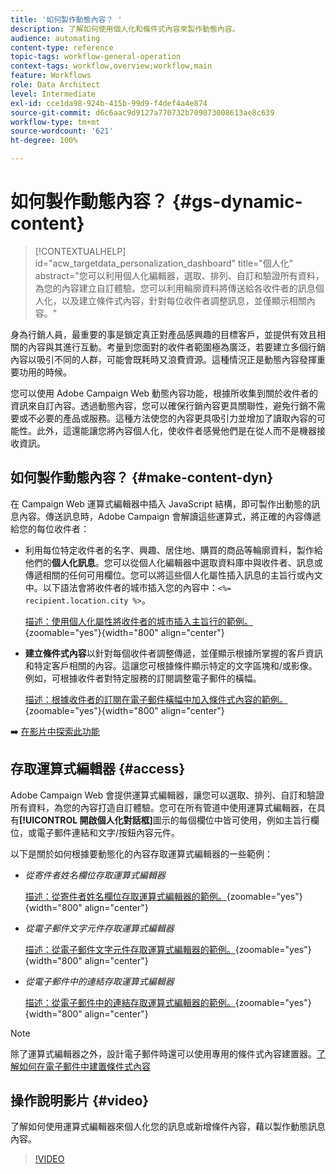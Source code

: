 ```yaml
---
title: '如何製作動態內容？ '
description: 了解如何使用個人化和條件式內容來製作動態內容。
audience: automating
content-type: reference
topic-tags: workflow-general-operation
context-tags: workflow,overview;workflow,main
feature: Workflows
role: Data Architect
level: Intermediate
exl-id: cce1da98-924b-415b-99d9-f4def4a4e874
source-git-commit: d6c6aac9d9127a770732b709873008613ae8c639
workflow-type: tm+mt
source-wordcount: '621'
ht-degree: 100%

---
```


# 如何製作動態內容？  {#gs-dynamic-content}

>[!CONTEXTUALHELP]
>id="acw_targetdata_personalization_dashboard"
>title="個人化"
>abstract="您可以利用個人化編輯器，選取、排列、自訂和驗證所有資料，為您的內容建立自訂體驗。您可以利用輪廓資料將傳送給各收件者的訊息個人化，以及建立條件式內容，針對每位收件者調整訊息，並僅顯示相關內容。"

身為行銷人員，最重要的事是鎖定真正對產品感興趣的目標客戶，並提供有效且相關的內容與其進行互動。考量到您面對的收件者範圍極為廣泛，若要建立多個行銷內容以吸引不同的人群，可能會既耗時又浪費資源。這種情況正是動態內容發揮重要功用的時候。

您可以使用 Adobe Campaign Web 動態內容功能，根據所收集到關於收件者的資訊來自訂內容。透過動態內容，您可以確保行銷內容更具關聯性，避免行銷不需要或不必要的產品或服務。這種方法使您的內容更具吸引力並增加了讀取內容的可能性。此外，這還能讓您將內容個人化，使收件者感覺他們是在從人而不是機器接收資訊。

## 如何製作動態內容？  {#make-content-dyn}

在 Campaign Web 運算式編輯器中插入 JavaScript 結構，即可製作出動態的訊息內容。傳送訊息時，Adobe Campaign 會解讀這些運算式，將正確的內容傳遞給您的每位收件者：

* 利用每位特定收件者的名字、興趣、居住地、購買的商品等輪廓資料，製作給他們的&#x200B;**個人化訊息**。您可以從個人化編輯器中選取資料庫中與收件者、訊息或傳遞相關的任何可用欄位。您可以將這些個人化屬性插入訊息的主旨行或內文中。以下語法會將收件者的城市插入您的內容中：`<%= recipient.location.city %>`。

  [描述：使用個人化屬性將收件者的城市插入主旨行的範例。](assets/perso-subject-line.png){zoomable="yes"}{width="800" align="center"}

* **建立條件式內容**&#x200B;以針對每個收件者調整傳遞，並僅顯示根據所掌握的客戶資訊和特定客戶相關的內容。這讓您可根據條件顯示特定的文字區塊和/或影像。例如，可根據收件者對特定服務的訂閱調整電子郵件的橫幅。

  [描述：根據收件者的訂閱在電子郵件橫幅中加入條件式內容的範例。](assets/condition-sample.png){zoomable="yes"}{width="800" align="center"}

➡️ [在影片中探索此功能](#video)

## 存取運算式編輯器 {#access}

Adobe Campaign Web 會提供運算式編輯器，讓您可以選取、排列、自訂和驗證所有資料，為您的內容打造自訂體驗。您可在所有管道中使用運算式編輯器，在具有&#x200B;**[!UICONTROL 開啟個人化對話框]**&#x200B;圖示的每個欄位中皆可使用，例如主旨行欄位，或電子郵件連結和文字/按鈕內容元件。

以下是關於如何根據要動態化的內容存取運算式編輯器的一些範例：

* *從寄件者姓名欄位存取運算式編輯器*

  [描述：從寄件者姓名欄位存取運算式編輯器的範例。](assets/expression-editor-access.png){zoomable="yes"}{width="800" align="center"}

* *從電子郵件文字元件存取運算式編輯器*

  [描述：從電子郵件文字元件存取運算式編輯器的範例。](assets/expression-editor-access-email.png){zoomable="yes"}{width="800" align="center"}

* *從電子郵件中的連結存取運算式編輯器*

  [描述：從電子郵件中的連結存取運算式編輯器的範例。](assets/perso-link-insert-icon.png){zoomable="yes"}{width="800" align="center"}

>[!NOTE]
>
>除了運算式編輯器之外，設計電子郵件時還可以使用專用的條件式內容建置器。[了解如何在電子郵件中建置條件式內容](conditions.md)

## 操作說明影片 {#video}

了解如何使用運算式編輯器來個人化您的訊息或新增條件內容，藉以製作動態訊息內容。

>[!VIDEO](https://video.tv.adobe.com/v/3425795?quality=12)